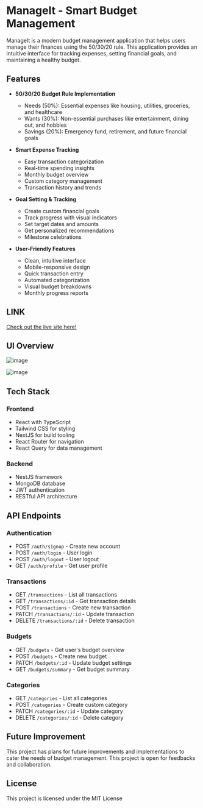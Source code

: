 # ManageIt - Smart Budget Management

ManageIt is a modern budget management application that helps users manage their finances using the 50/30/20 rule. This application provides an intuitive interface for tracking expenses, setting financial goals, and maintaining a healthy budget.

## Features

- **50/30/20 Budget Rule Implementation**
  - Needs (50%): Essential expenses like housing, utilities, groceries, and healthcare
  - Wants (30%): Non-essential purchases like entertainment, dining out, and hobbies
  - Savings (20%): Emergency fund, retirement, and future financial goals

- **Smart Expense Tracking**
  - Easy transaction categorization
  - Real-time spending insights
  - Monthly budget overview
  - Custom category management
  - Transaction history and trends

- **Goal Setting & Tracking**
  - Create custom financial goals
  - Track progress with visual indicators
  - Set target dates and amounts
  - Get personalized recommendations
  - Milestone celebrations

- **User-Friendly Features**
  - Clean, intuitive interface
  - Mobile-responsive design
  - Quick transaction entry
  - Automated categorization
  - Visual budget breakdowns
  - Monthly progress reports
 
## LINK
[Check out the live site here!](https://manageit-117g.vercel.app)

## UI Overview
![image](https://github.com/user-attachments/assets/cab2e648-ff38-4786-9077-d35eed9c4131)

![image](https://github.com/user-attachments/assets/7fda4d2c-8e43-4b2f-b9b3-a8f455a045bc)

## Tech Stack

### Frontend
- React with TypeScript
- Tailwind CSS for styling
- NextJS for build tooling
- React Router for navigation
- React Query for data management

### Backend
- NestJS framework
- MongoDB database
- JWT authentication
- RESTful API architecture

## API Endpoints

### Authentication
- POST `/auth/signup` - Create new account
- POST `/auth/login` - User login
- POST `/auth/logout` - User logout
- GET `/auth/profile` - Get user profile

### Transactions
- GET `/transactions` - List all transactions
- GET `/transactions/:id` - Get transaction details
- POST `/transactions` - Create new transaction
- PATCH `/transactions/:id` - Update transaction
- DELETE `/transactions/:id` - Delete transaction

### Budgets
- GET `/budgets` - Get user's budget overview
- POST `/budgets` - Create new budget
- PATCH `/budgets/:id` - Update budget settings
- GET `/budgets/summary` - Get budget summary

### Categories
- GET `/categories` - List all categories
- POST `/categories` - Create custom category
- PATCH `/categories/:id` - Update category
- DELETE `/categories/:id` - Delete category

## Future Improvement
This project has plans for future improvements and implementations to cater the needs of budget management. This project is open for feedbacks and collaboration.

## License
This project is licensed under the MIT License
